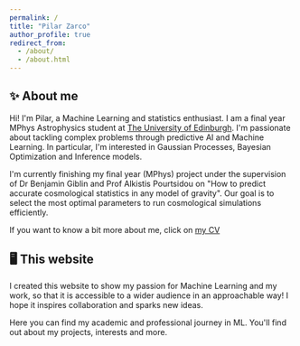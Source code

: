 ```yaml
---
permalink: /
title: "Pilar Zarco"
author_profile: true
redirect_from: 
  - /about/
  - /about.html
---
```


## ✨ About me 
Hi! I'm Pilar, a Machine Learning and statistics enthusiast. I am a final year MPhys Astrophysics student at [The University of Edinburgh](https://www.ed.ac.uk/). I'm passionate about tackling complex problems through predictive AI and Machine Learning. In particular, I'm interested in Gaussian Processes, Bayesian Optimization and Inference models. 

I'm currently finishing my final year (MPhys) project under the supervision of Dr Benjamin Giblin and Prof Alkistis Pourtsidou on "How to predict accurate cosmological statistics in any model of gravity". 
Our goal is to select the most optimal parameters to run cosmological simulations efficiently. 

If you want to know a bit more about me, click on [my CV](https://pilarzarco.github.io/files/Pilar_Zarco_Villegas_CV.pdf)

## 🖥️ This website
I created this website to show my passion for Machine Learning and my work, so that it is accessible to a wider audience in an approachable way! I hope it inspires collaboration and sparks new ideas. 

Here you can find my academic and professional journey in ML. You'll find out about my projects, interests and more.
